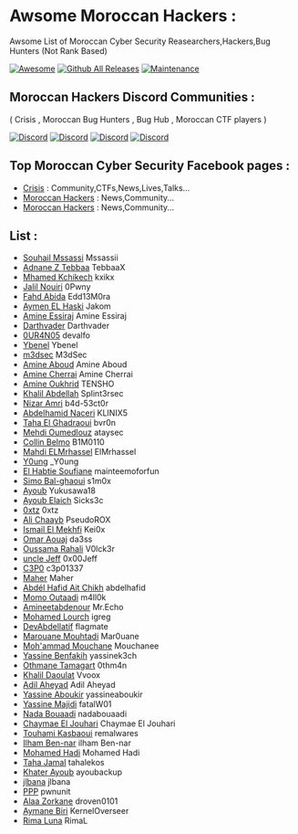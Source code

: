# Awsome Moroccan Hackers : 
Awsome List of Moroccan Cyber Security Reasearchers,Hackers,Bug Hunters 
(Not Rank Based)

[![Awesome](https://awesome.re/badge.svg)](https://awesome.re)
[![Github All Releases](https://img.shields.io/badge/status-active-brightgreen)]()
[![Maintenance](https://img.shields.io/badge/Maintained%3F-yes-green.svg)](https://GitHub.com/Naereen/StrapDown.js/graphs/commit-activity)

## Moroccan Hackers Discord Communities : 
( Crisis , Moroccan Bug Hunters , Bug Hub , Moroccan CTF players ) 

[![Discord](https://img.shields.io/badge/status%20-%F0%9F%94%B4%20up!-brightgreen?label=&logo=discord&logoColor=ffffff&color=7389D8&labelColor=6A7EC2)](https://discord.gg/vja5zQzJ)
[![Discord](https://img.shields.io/badge/status%20-%F0%9F%94%B4%20up!-brightgreen?label=&logo=discord&logoColor=ffffff&color=7389D8&labelColor=6A7EC2)](https://discord.gg/HUHvq6P5kP)
[![Discord](https://img.shields.io/badge/status%20-%F0%9F%94%B4%20up!-brightgreen?label=&logo=discord&logoColor=ffffff&color=7389D8&labelColor=6A7EC2)](https://discord.gg/VMQppH7RdM)
[![Discord](https://img.shields.io/badge/status%20-%F0%9F%94%B4%20up!-brightgreen?label=&logo=discord&logoColor=ffffff&color=7389D8&labelColor=6A7EC2)](https://discord.gg/pjHcGqaNEm)

## Top Moroccan Cyber Security Facebook pages : 

- [Crisis](https://www.facebook.com/Crisi5) :  Community,CTFs,News,Lives,Talks...
- [Moroccan Hackers](https://www.facebook.com/Moroccan.Hack3rs) :  News,Community...
- [Moroccan Hackers](https://www.facebook.com/MadrasaTech) :  News,Community...

## List :

- [Souhail Mssassi](https://www.facebook.com/Mssassii) Mssassii
- [Adnane Z Tebbaa](https://twitter.com/TebbaaX) TebbaaX
- [Mhamed Kchikech](https://twitter.com/mhamed_kchikech) kxikx
- [Jalil Nouiri](https://www.facebook.com/abdljalil.nouiri) 0Pwny
- [Fahd Abida](https://www.facebook.com/z3rod4y) Edd13M0ra
- [Aymen EL Haski](https://twitter.com/RyouShin7) Jakom
- [Amine Essiraj](https://twitter.com/EssirajAmine) Amine Essiraj 
- [Darthvader](https://twitter.com/darthvader_1337) Darthvader
- [0UR4N05](https://twitter.com/0_n05) devalfo
- [Ybenel](https://twitter.com/_ybenel) Ybenel
- [m3dsec](https://twitter.com/m3dsec) M3dSec
- [Amine Aboud](https://twitter.com/EssirajAmine) Amine Aboud
- [Amine Cherrai](https://twitter.com/AmineCherrai) Amine Cherrai
- [Amine Oukhrid](https://www.facebook.com/amine.oukhrid.7) TENSHO
- [Khalil Abdellah](https://twitter.com/splint3rsec) Splint3rsec
- [Nizar Amri](https://www.facebook.com/nizar.amri.733) b4d-53ct0r 
- [Abdelhamid Naceri](https://twitter.com/KLINIX5) KLINIX5
- [Taha El Ghadraoui](https://twitter.com/bvr0n___) bvr0n
- [Mehdi Oumedlouz](https://www.facebook.com/mehdi.oumedlouz) ataysec
- [Collin Belmo](https://twitter.com/belmo01) B1M0110
- [Mahdi ELMrhassel](https://twitter.com/ElMrhassel) ElMrhassel
- [Y0ung](https://twitter.com/Y0ung_MA) _Y0ung
- [El Habtie Soufiane](https://twitter.com/soufianelhabti) mainteemoforfun
- [Simo Bal-ghaoui](https://www.facebook.com/simo.balghaoui) s1m0x
- [Ayoub](https://twitter.com/Yukusawa18) Yukusawa18
- [Ayoub Elaich](https://twitter.com/OriginalSicksec) Sicks3c 
- [0xtz](https://twitter.com/0xtz_52) 0xtz
- [Ali Chaayb](https://www.facebook.com/PseudoROX) PseudoROX
- [Ismail El Mekhfi](https://twitter.com/Kei0x) Kei0x
- [Omar Aouaj](https://www.facebook.com/omar.aouaj.77) da3ss
- [Oussama Rahali](https://twitter.com/ourahali) V0lck3r 
- [uncle Jeff](https://github.com/0x00Jeff) 0x00Jeff
- [C3P0](https://twitter.com/c3p01337) c3p01337
- [Maher](https://twitter.com/azz_maher) Maher
- [Abdél Hafid Ait Chikh](https://twitter.com/hafidaitchikh) abdelhafid
- [Momo Outaadi](https://github.com/m4ll0k) m4ll0k
- [Amineetabdenour](https://github.com/amine123ait) Mr.Echo
- [Mohamed Lourch](https://twitter.com/MohamedLourch) igreg
- [DevAbdellatif](https://twitter.com/DevAbdellatif) flagmate
- [Marouane Mouhtadi](https://twitter.com/Mar0_0uane) Mar0uane
- [Moh'ammad Mouchane](https://www.facebook.com/Mouchanee) Mouchanee
- [Yassine Benfakih](https://twitter.com/yassinek3ch) yassinek3ch
- [Othmane Tamagart](https://www.facebook.com/0thm4n) 0thm4n
- [Khalil Daoulat](https://www.facebook.com/Daoulat.Khalil) Vvoox
- [Adil Aheyad](https://www.facebook.com/adil.aheyad) Adil Aheyad
- [Yassine Aboukir](https://twitter.com/Yassineaboukir) yassineaboukir
- [Yassine Majidi](https://www.facebook.com/fatalW01) fatalW01
- [Nada Bouaadi](https://www.facebook.com/nadabouaadi) nadabouaadi
- [Chaymae El Jouhari](https://www.facebook.com/profile.php?id=100007164287318) Chaymae El Jouhari
- [Touhami Kasbaoui](https://www.facebook.com/remalwares) remalwares
- [Ilham Ben-nar](https://www.facebook.com/ilham.ben.7528) ilham Ben-nar
- [Mohamed Hadi](https://www.facebook.com/mohamed.hadi.965580) Mohamed Hadi
- [Taha Jamal](https://www.facebook.com/tahalekos) tahalekos
- [Khater Ayoub](https://www.facebook.com/ayoubackup) ayoubackup
- [jlbana](https://github.com/jlbana/) jlbana
- [PPP](https://twitter.com/pwnunit) pwnunit
- [Alaa Zorkane](https://twitter.com/AlaaZorkane) droven0101
- [Aymane Biri](https://github.com/KernelOverseer) KernelOverseer
- [Rima Luna](https://www.facebook.com/rima.lune.754) RimaL
